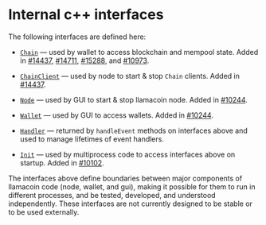 # Internal c++ interfaces

The following interfaces are defined here:

* [`Chain`](chain.h) — used by wallet to access blockchain and mempool state. Added in [#14437](https://github.com/llamacoin/llamacoin/pull/14437), [#14711](https://github.com/llamacoin/llamacoin/pull/14711), [#15288](https://github.com/llamacoin/llamacoin/pull/15288), and [#10973](https://github.com/llamacoin/llamacoin/pull/10973).

* [`ChainClient`](chain.h) — used by node to start & stop `Chain` clients. Added in [#14437](https://github.com/llamacoin/llamacoin/pull/14437).

* [`Node`](node.h) — used by GUI to start & stop llamacoin node. Added in [#10244](https://github.com/llamacoin/llamacoin/pull/10244).

* [`Wallet`](wallet.h) — used by GUI to access wallets. Added in [#10244](https://github.com/llamacoin/llamacoin/pull/10244).

* [`Handler`](handler.h) — returned by `handleEvent` methods on interfaces above and used to manage lifetimes of event handlers.

* [`Init`](init.h) — used by multiprocess code to access interfaces above on startup. Added in [#10102](https://github.com/llamacoin/llamacoin/pull/10102).

The interfaces above define boundaries between major components of llamacoin code (node, wallet, and gui), making it possible for them to run in different processes, and be tested, developed, and understood independently. These interfaces are not currently designed to be stable or to be used externally.
